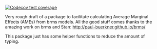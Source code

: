 <!-- badges: start -->
[![Codecov test coverage](https://codecov.io/gh/JWiley/brmsmargins/branch/main/graph/badge.svg)](https://codecov.io/gh/JWiley/brmsmargins?branch=main)
<!-- badges: end -->

Very rough draft of a package to facilitate calculating 
Average Marginal Effects (AMEs) from brms models.
All the good stuff comes thanks to the amazing work on brms and Stan:
http://paul-buerkner.github.io/brms/

This package just has some helper functions to 
reduce the amount of typing.
